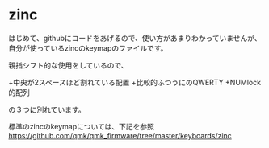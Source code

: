 # zinc

はじめて、githubにコードをあげるので、使い方があまりわかっていませんが、
自分が使っているzincのkeymapのファイルです。

親指シフト的な使用をしているので、

+中央が2スペースほど割れている配置
+比較的ふつうにのQWERTY
+NUMlock的配列

の３つに別れています。


標準のzincのkeymapについては、下記を参照
https://github.com/qmk/qmk_firmware/tree/master/keyboards/zinc


